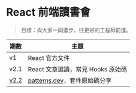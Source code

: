 # React 前端讀書會

> 目標：與大家一同進步，往更好的工程師前進。

| 期數           | 主題                                                      |
| -------------- | --------------------------------------------------------- |
| v1             | React 官方文件                                            |
| v2.1           | React 文章選讀，常見 Hooks 原始碼                         |
| [v2.2](./v2.2) | [patterns.dev](https://www.patterns.dev/)，套件原始碼分享 |

